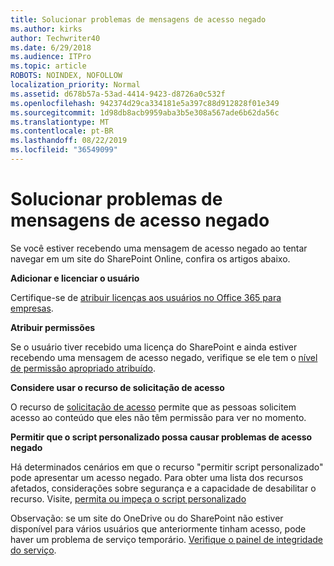 ```yaml
---
title: Solucionar problemas de mensagens de acesso negado
ms.author: kirks
author: Techwriter40
ms.date: 6/29/2018
ms.audience: ITPro
ms.topic: article
ROBOTS: NOINDEX, NOFOLLOW
localization_priority: Normal
ms.assetid: d678b57a-53ad-4414-9423-d8726a0c532f
ms.openlocfilehash: 942374d29ca334181e5a397c88d912828f01e349
ms.sourcegitcommit: 1d98db8acb9959aba3b5e308a567ade6b62da56c
ms.translationtype: MT
ms.contentlocale: pt-BR
ms.lasthandoff: 08/22/2019
ms.locfileid: "36549099"
---
```

# <a name="troubleshoot-access-denied-messages"></a>Solucionar problemas de mensagens de acesso negado

Se você estiver recebendo uma mensagem de acesso negado ao tentar navegar em um site do SharePoint Online, confira os artigos abaixo.

**Adicionar e licenciar o usuário**

Certifique-se de [atribuir licenças aos usuários no Office 365 para empresas](https://docs.microsoft.com/office365/admin/subscriptions-and-billing/assign-licenses-to-users?view=o365-worldwide&amp;tabs=One).

**Atribuir permissões**

Se o usuário tiver recebido uma licença do SharePoint e ainda estiver recebendo uma mensagem de acesso negado, verifique se ele tem o [nível de permissão apropriado atribuído](https://docs.microsoft.com/sharepoint/understanding-permission-levels).

**Considere usar o recurso de solicitação de acesso**

O recurso de [solicitação de acesso](https://support.office.com/article/Set-up-and-manage-access-requests-94B26E0B-2822-49D4-929A-8455698654B3) permite que as pessoas solicitem acesso ao conteúdo que eles não têm permissão para ver no momento. 

**Permitir que o script personalizado possa causar problemas de acesso negado**

Há determinados cenários em que o recurso "permitir script personalizado" pode apresentar um acesso negado. Para obter uma lista dos recursos afetados, considerações sobre segurança e a capacidade de desabilitar o recurso. Visite, [permita ou impeça o script personalizado](https://docs.microsoft.com/sharepoint/allow-or-prevent-custom-script)

Observação: se um site do OneDrive ou do SharePoint não estiver disponível para vários usuários que anteriormente tinham acesso, pode haver um problema de serviço temporário. [Verifique o painel de integridade do serviço](https://portal.office.com/adminportal/home#/servicehealth).


  

